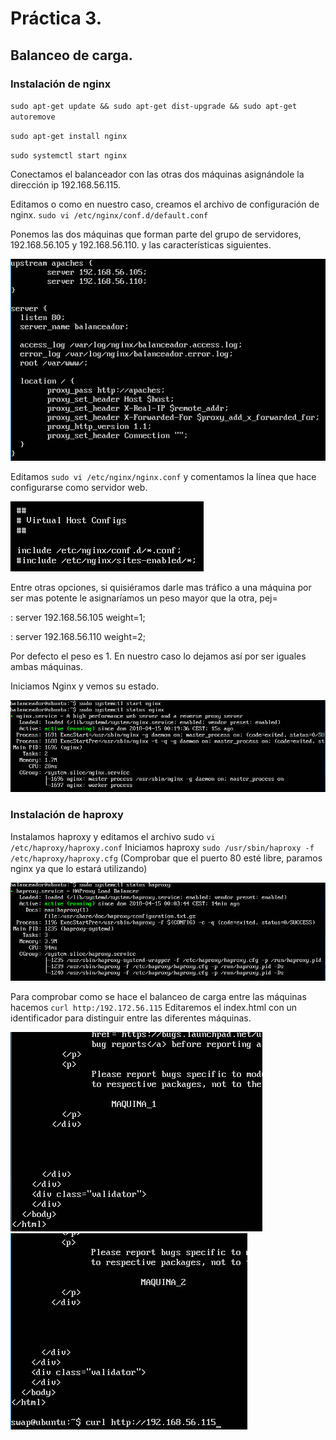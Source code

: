 # Práctica 3.

## Balanceo de carga.

### Instalación de nginx

`sudo apt-get update && sudo apt-get dist-upgrade && sudo apt-get autoremove`

`sudo apt-get install nginx`

`sudo systemctl start nginx`

Conectamos el balanceador con las otras dos máquinas asignándole la dirección ip 192.168.56.115.

Editamos o como en nuestro caso, creamos el archivo de configuración de nginx. `sudo vi /etc/nginx/conf.d/default.conf`

Ponemos las dos máquinas que forman parte del grupo de servidores, 192.168.56.105 y 192.168.56.110. y las características siguientes.

![img](https://github.com/suribel/SWAP/blob/master/img/P3/edita.PNG)

Editamos `sudo vi /etc/nginx/nginx.conf` y comentamos la línea que hace configurarse como servidor web.

![img](https://github.com/suribel/SWAP/blob/master/img/P3/Captura.PNG)

Entre otras opciones, si quisiéramos darle mas tráfico a una máquina por ser mas potente le asignaríamos un peso mayor que la otra, pej=

: server 192.168.56.105 weight=1;

: server 192.168.56.110 weight=2;

Por defecto el peso es 1. En nuestro caso lo dejamos así por ser iguales ambas máquinas.

Iniciamos Nginx y vemos su estado.

![img](https://github.com/suribel/SWAP/blob/master/img/P3/StatusNginx.PNG)

### Instalación de haproxy

Instalamos haproxy y editamos el archivo sudo `vi /etc/haproxy/haproxy.conf`
Iniciamos haproxy `sudo /usr/sbin/haproxy -f /etc/haproxy/haproxy.cfg` (Comprobar que el puerto 80 esté libre, paramos nginx ya que lo estará utilizando)

![img](https://github.com/suribel/SWAP/blob/master/img/P3/statushaproxy.PNG)

Para comprobar como se hace el balanceo de carga entre las máquinas hacemos `curl http:/192.172.56.115`
Editaremos el index.html con un identificador para distinguir entre las diferentes máquinas.

![img](https://github.com/suribel/SWAP/blob/master/img/P3/Maquina1.PNG)
![img](https://github.com/suribel/SWAP/blob/master/img/P3/maquina2.PNG)

